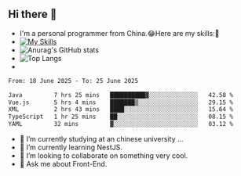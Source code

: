 ## Hi there 👋
- I'm a personal programmer from China.😂Here are my skills:🤔
- [![My Skills](https://skillicons.dev/icons?i=js,html,css,vue,typescript,java,golang)](https://skillicons.dev)
- ![Anurag's GitHub stats](https://github-readme-stats.vercel.app/api?username=FluffyChi-Xing&count_private=true&show_icons=true&theme=radical)
- ![Top Langs](https://github-readme-stats.vercel.app/api/top-langs/?username=FluffyChi-Xing)
- <!--START_SECTION:waka-->

```txt
From: 18 June 2025 - To: 25 June 2025

Java         7 hrs 25 mins   ██████████▓░░░░░░░░░░░░░░   42.58 %
Vue.js       5 hrs 4 mins    ███████▒░░░░░░░░░░░░░░░░░   29.15 %
XML          2 hrs 43 mins   ████░░░░░░░░░░░░░░░░░░░░░   15.64 %
TypeScript   1 hr 25 mins    ██░░░░░░░░░░░░░░░░░░░░░░░   08.15 %
YAML         32 mins         ▓░░░░░░░░░░░░░░░░░░░░░░░░   03.12 %
```

<!--END_SECTION:waka-->
- 🔭 I’m currently studying at an chinese university ...
- 🌱 I’m currently learning NestJS.
- 👯 I’m looking to collaborate on something very cool.
- 💬 Ask me about Front-End.
